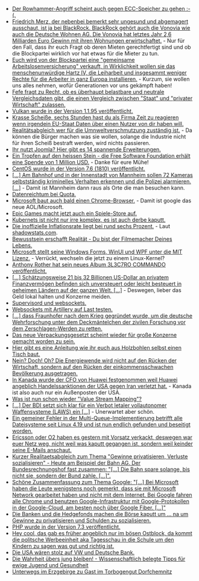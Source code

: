 * [Der Rowhammer-Angriff scheint auch gegen ECC-Speicher zu gehen :-(.](https://blog.fefe.de/?ts=a2fa1246)
* [Friedrich Merz, der nebenbei bemerkt sehr ungesund und abgemagert ausschaut, ist ja bei BlackRock. BlackRock gehört auch die Vonovia wie auch die Deutsche Wohnen AG. Die Vonovia hat letztes Jahr 2,6 Milliarden Euro Gewinn mit ihren Wohnungen erwirtschaftet.](https://www.neopresse.com/wirtschaft/enthuellt-friedrich-merz-und-der-mietwucher-wie-der-kandidat-mit-blackrock-am-mietelend-geld-verdient/) - Nur für den Fall, dass ihr euch Fragt ob deren Mieten gerechtfertigt sind und ob die Blockpartei wirklich vor hat etwas für die Mieter zu tun.
* [Euch wird von der Blockpartei eine "gemeinsame Arbeitslosenversicherung" verkauft, in Wirklichkeit wollen sie das menschenunwürdige Hartz IV, die Leiharbeit und insgesammt weniger Rechte für die Arbeiter in ganz Europa installieren.](https://www.neopresse.com/gesellschaft/aufgedeckt-eu-will-dank-deutschland-jetzt-die-gemeinsame-arbeitslosenversicherung/) - Kurzum, sie wollen uns alles nehmen, wofür Generationen vor uns gekämpft haben!
* [Fefe fragt zu Recht, ob es überhaupt belastbare und neutrale Vergleichsdaten gibt, die einen Vergleich zwischen "Staat" und "privater Wirtschaft" zulassen.](https://blog.fefe.de/?ts=a2fa8a19)
* [Vulkan wurde in der Version 1.1.95 veröffentlicht.](https://www.phoronix.com/scan.php?page=news_item&px=Vulkan-1.1.95-Released)
* [Krasse Scheiße, sechs Stunden hast du als Firma Zeit zu reagieren wenn irgendein EU-Staat Daten über einen Nutzer von dir haben will.](https://blog.fefe.de/?ts=a2fb8427)
* [Realitätsabgleich wer für die Umnweltverschmutzung zuständig ist.](http://www.sonnenseite.com/de/tipps/muellflut-im-supermarkt-mehr-drumherum-als-drin.html) - Da können die Bürger machen was sie wollen, solange die Industrie nicht für ihren Scheiß bestraft werden, wird nichts passieren.
* [Ihr nutzt Joomla? Hier gibt es 14 spannende Erweiterungen.](https://opensource.com/article/18/12/top-joomla-extensions)
* [Ein Tropfen auf den heissen Stein - die Free Software Foundation erhält eine Spende von 1 Million USD.](https://www.pro-linux.de/news/1/26562/free-software-foundation-erh%C3%A4lt-1-million-us-dollar-spende.html) - Danke für eure Mühe!
* [CentOS wurde in der Version 7.6 (1810) veröffentlicht.](https://www.pro-linux.de/news/1/26561/centos-76-freigegeben.html)
* [[...] Am Bahnhof und in der Innenstadt von Mannheim sollen 72 Kameras selbstständig kriminelles Verhalten erkennen und die Polizei alarmieren. [...]](https://blog.fefe.de/?ts=a2f89c85) - Damit ist Mannheim dann raus als Orte die man besuchen kann.
* [Datenreichtum bei Quota.](https://blog.fefe.de/?ts=a2f89b9c)
* [Microsoft baut auch bald einen Chrome-Browser.](https://www.pro-linux.de/news/1/26564/microsoft-ersetzt-edge-durch-chromium-basierten-browser.html) - Damit ist google das neue AOL/Microsoft.
* [Epic Games macht jetzt auch ein Spiele-Store auf.](https://www.phoronix.com/scan.php?page=news_item&px=Epic-Games-Store)
* [Kubernets ist nicht nur irre komplex, es ist auch derbe kaputt.](https://lwn.net/Articles/773836)
* [Die inoffizielle Inflationsrate liegt bei rund sechs Prozent.](https://www.neopresse.com/finanzsystem/die-wahre-inflationsrate-ist-hoeher-als-die-offizielle/) - Laut [shadowstats.com](http://www.shadowstats.com/).
* [Bewusstsein erschafft Realität - Du bist der Filmemacher Deines Lebens.](https://www.welt-im-wandel.tv/video/bewusstsein-erschafft-realitaet-du-bist-der-filmemacher-deines-lebens/)
* [Microsoft stellt seine Windows Forms, WinUI und WPF unter die MIT Lizenz.](https://www.phoronix.com/scan.php?page=news_item&px=Microsoft-Open-Source-Win-Forms) - Verrückt, wechseln die jetzt zu einem Linux-Kernel?
* [Anthony Rother hat sein neues Album 3L3C7RO COMMANDO veröffentlicht.](http://www.psi49net.de)
* [[...] Schätzungsweise 21 bis 32 Billionen US-Dollar an privatem Finanzvermögen befinden sich unversteuert oder leicht besteuert in geheimen Ländern auf der ganzen Welt. [...]](https://netzfrauen.org/2018/12/04/africa-2/) - Deswegen, lieber das Geld lokal halten und Konzerne meiden.
* [Supervisord und websockets.](https://ma.ttias.be/deploying-laravel-websockets-with-nginx-reverse-proxy-and-supervisord/)
* [Websockets mit Artillery auf Last testen.](https://ma.ttias.be/benchmarking-websocket-server-performance-with-artillery/)
* [[...] dass Fraunhofer nach dem Krieg gegründet wurde, um die deutsche Wehrforschung unter dem Deckmäntelchen der zivilen Forschung vor dem Zerschlagen-Werden zu retten.](https://blog.fefe.de/?ts=a2f96a31)
* [Das neue Verpackungsgesetzt scheint wieder für große Konzerne gemacht worden zu sein.](https://blog.fefe.de/?ts=a2f9693d)
* [Hier gibt es eine Anleitung wie ihr euch aus Holzbohlen selbst einen Tisch baut.](https://www.careelite.de/diy-couchtisch-selber-bauen/)
* [Nein? Doch! Oh? Die Energiewende wird nicht auf den Rücken der Wirtschaft, sondern auf den Rücken der einkommensschwachen Bevölkerung ausgetragen.](http://www.sonnenseite.com/de/energie/energiewende-belastet-einkommensschwache-haushalte-besonders-stark.html)
* [In Kanada wurde der CFO von Huawei festgenommen weil Huawei angeblich Handelssanktionen der USA gegen Iran verletzt hat.](https://blog.fefe.de/?ts=a2f6bb95) - Kanada ist also auch nur ein Außenposten der USA.
* [Was ist nun schon wieder "Value Stream Mapping"?](https://opensource.com/article/18/12/optimizing-delivery-value-stream-mapping)
* [[...] Der BDI setzt sich klar für ein Verbot letaler vollautonomer Waffensysteme (LAWS) ein [...]](https://www.neopresse.com/nachrichten/deutsche-industrie-will-killer-roboter-verbieten-lassen/) - Unerwartet aber schön.
* [Ein gemeiner Fehler in der Multi-Queue-Implementierung betrifft alle Dateisysteme seit Linux 4.19 und ist nun endlich gefunden und beseitigt worden.](https://www.pro-linux.de/news/1/26574/dateisystemkorruption-in-linux-419-behoben.html)
* [Ericsson oder O2 haben es gestern mit Vorsatz verkackt, deswegen war euer Netz weg, nicht weil was kaputt gegangen ist, sondern weil keinder seine E-Mails anschaut.](https://blog.fefe.de/?ts=a2f71c81)
* [Kurzer Realitaetsabgleich zum Thema "Gewinne privatisieren, Verluste sozialisieren" - Heute am Beispiel der Bahn AG. Der Bundesrechnungshof fast zusammen: "[...] Die Bahn spare solange, bis nicht sie, sondern der Bund zahle. [...]".](https://blog.fefe.de/?ts=a2f7bf3e)
* [Schöne Zusammenfassung zum Thema Google: "[...] Bei Microsoft haben die Leute wenigstens noch gemerkt, dass sie mit Microsoft Network gearbeitet haben und nicht mit dem Internet. Bei Google fahren alle Chrome und benutzen Google-Infrastruktur mit Google-Protokollen in der Google-Cloud, am besten noch über Google Fiber. [...]"](https://blog.fefe.de/?ts=a2f7b98b)
* [Die Banken und die Hedgefonds machen die Börse kaputt um ... na um Gewinne zu privatisieren und Schulden zu sozialisieren.](https://www.neopresse.com/finanzsystem/boeser-verdacht-werden-die-boersen-absichtlich-zum-absturz-gebracht/)
* [PHP wurde in der Version 7.3 veröffentlicht.](https://www.pro-linux.de/news/1/26578/php-73-freigegeben.html)
* [Hey cool, das gab es früher angeblich nur im bösen Ostblock, da kommt die politsche Werbeeinheit aka Tagesschau in die Schule um den Kindern zu sagen was gut und richtig ist.](https://www.neopresse.com/medien/volkserziehung-durch-die-leitmedien-tagesschau-uebt-schueler/)
* [Die USA wären stolz auf VW und Deutsche Bank.](https://blog.fefe.de/?ts=a2f47b57)
* [Die Wahrheit übers jung bleiben! - Wissenschaftlich belegte Tipps für ewige Jugend und Gesundheit](https://www.welt-im-wandel.tv/video/die-wahrheit-uebers-jung-bleiben-wissenschaftlich-belegte-tipps-fuer-ewige-jugend-und-gesundheit/)
* [Unterwegs im Erzgebirge zu Gast im Torbogengut Dorfchemnitz](https://www.youtube.com/watch?v=KNonaq9RRyE)
